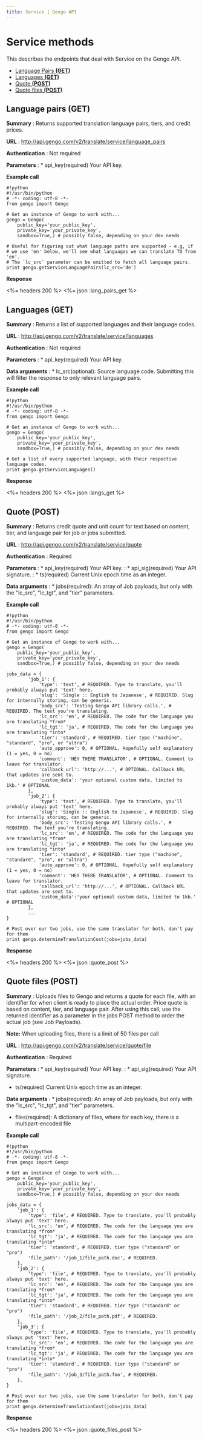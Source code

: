 ```yaml
---
title: Service | Gengo API
---
```


# Service methods

This describes the endpoints that deal with Service on the Gengo API.

* [Language Pairs __(GET)__](#language-pairs-get)
* [Languages __(GET)__](#languages-get)
* [Quote __(POST)__](#quote-post)
* [Quote files __(POST)__](#quote-files-post)


## Language pairs (GET)

__Summary__
: Returns supported translation language pairs, tiers, and credit prices.

__URL__
: http://api.gengo.com/v2/translate/service/language_pairs

__Authentication__
: Not required

__Parameters__
: * api_key(required) Your API key.

__Example call__

    #!python
    #!/usr/bin/python
    # -*- coding: utf-8 -*-
    from gengo import Gengo

    # Get an instance of Gengo to work with...
    gengo = Gengo(
        public_key='your_public_key',
        private_key='your_private_key',
        sandbox=True,) # possibly false, depending on your dev needs

    # Useful for figuring out what language paths are supported - e.g, if
    # we use 'en' below, we'll see what languages we can translate TO from 'en'.
    # The `lc_src` parameter can be omitted to fetch all language pairs.
    print gengo.getServiceLanguagePairs(lc_src='de')

__Response__

<%= headers 200 %>
<%= json :lang_pairs_get %>

## Languages (GET)

__Summary__
: Returns a list of supported languages and their language codes.

__URL__
: http://api.gengo.com/v2/translate/service/languages

__Authentication__
: Not required

__Parameters__
: * api_key(required) Your API key.

__Data arguments__
: * lc_src(optional): Source language code. Submitting this will filter the response to only relevant language pairs.

__Example call__

    #!python
    #!/usr/bin/python
    # -*- coding: utf-8 -*-
    from gengo import Gengo

    # Get an instance of Gengo to work with...
    gengo = Gengo(
        public_key='your_public_key',
        private_key='your_private_key',
        sandbox=True,) # possibly false, depending on your dev needs

    # Get a list of every supported language, with their respective language codes.
    print gengo.getServiceLanguages()


__Response__

<%= headers 200 %>
<%= json :langs_get %>

## Quote (POST)

__Summary__
: Returns credit quote and unit count for text based on content, tier, and language pair for job or jobs submitted.

__URL__
: http://api.gengo.com/v2/translate/service/quote

__Authentication__
: Required

__Parameters__
: * api_key(required) Your API key.
: * api_sig(required) Your API signature.
: * ts(required) Current Unix epoch time as an integer.

__Data arguments__
: * jobs(required): An array of Job payloads, but only with the "lc_src", "lc_tgt", and "tier" parameters.

__Example call__

    #!python
    #!/usr/bin/python
    # -*- coding: utf-8 -*-
    from gengo import Gengo

    # Get an instance of Gengo to work with...
    gengo = Gengo(
        public_key='your_public_key',
        private_key='your_private_key',
        sandbox=True,) # possibly false, depending on your dev needs

    jobs_data = {
            'job_1': {
                'type': 'text', # REQUIRED. Type to translate, you'll probably always put 'text' here.
                'slug': 'Single :: English to Japanese', # REQUIRED. Slug for internally storing, can be generic.
                'body_src': 'Testing Gengo API library calls.', # REQUIRED. The text you're translating.
                'lc_src': 'en', # REQUIRED. The code for the language you are translating *from*
                'lc_tgt': 'ja', # REQUIRED. The code for the language you are translating *into*
                'tier': 'standard', # REQUIRED. tier type ("machine", "standard", "pro", or "ultra")
                'auto_approve': 0, # OPTIONAL. Hopefully self explanatory (1 = yes, 0 = no)
                'comment': 'HEY THERE TRANSLATOR', # OPTIONAL. Comment to leave for translator.
                'callback_url': 'http://...', # OPTIONAL. Callback URL that updates are sent to.
                'custom_data': 'your optional custom data, limited to 1kb.' # OPTIONAL
            },
            'job_2': {
                'type': 'text', # REQUIRED. Type to translate, you'll probably always put 'text' here.
                'slug': 'Single :: English to Japanese', # REQUIRED. Slug for internally storing, can be generic.
                'body_src': 'Testing Gengo API library calls.', # REQUIRED. The text you're translating.
                'lc_src': 'en', # REQUIRED. The code for the language you are translating *from*
                'lc_tgt': 'ja', # REQUIRED. The code for the language you are translating *into*
                'tier': 'standard', # REQUIRED. tier type ("machine", "standard", "pro", or "ultra")
                'auto_approve': 0, # OPTIONAL. Hopefully self explanatory (1 = yes, 0 = no)
                'comment': 'HEY THERE TRANSLATOR', # OPTIONAL. Comment to leave for translator.
                'callback_url': 'http://...', # OPTIONAL. Callback URL that updates are sent to.
                'custom_data':'your optional custom data, limited to 1kb.' # OPTIONAL
            },
            ...
    }

    # Post over our two jobs, use the same translator for both, don't pay for them
    print gengo.determineTranslationCost(jobs=jobs_data)

__Response__

<%= headers 200 %>
<%= json :quote_post %>

## Quote files (POST)

__Summary__
: Uploads files to Gengo and returns a quote for each file, with an identifier for when client is ready to place the actual order. Price quote is based on content, tier, and language pair. After using this call, use the returned identifier as a parameter in the jobs POST method to order the actual job (see Job Payloads).

  __Note:__ When uploading files, there is a limit of 50 files per call

__URL__
: http://api.gengo.com/v2/translate/service/quote/file

__Authentication__
: Required

__Parameters__
: * api_key(required) Your API key.
: * api_sig(required) Your API signature.
  * ts(required) Current Unix epoch time as an integer.

__Data arguments__
: * jobs(required): An array of Job payloads, but only with the "lc_src", "lc_tgt", and "tier" parameters.
  * files(required): A dictionary of files, where for each key, there is a multipart-encoded file

__Example call__


    #!python
    #!/usr/bin/python
    # -*- coding: utf-8 -*-
    from gengo import Gengo

    # Get an instance of Gengo to work with...
    gengo = Gengo(
        public_key='your_public_key',
        private_key='your_private_key',
        sandbox=True,) # possibly false, depending on your dev needs

    jobs_data = {
        'job_1': {
            'type': 'file', # REQUIRED. Type to translate, you'll probably always put 'text' here.
            'lc_src': 'en', # REQUIRED. The code for the language you are translating *from*
            'lc_tgt': 'ja', # REQUIRED. The code for the language you are translating *into*
            'tier': 'standard', # REQUIRED. tier type ("standard" or "pro")
            'file_path': '/job_1/file_path.doc', # REQUIRED.
        },
        'job_2': {
            'type': 'file', # REQUIRED. Type to translate, you'll probably always put 'text' here.
            'lc_src': 'en', # REQUIRED. The code for the language you are translating *from*
            'lc_tgt': 'ja', # REQUIRED. The code for the language you are translating *into*
            'tier': 'standard', # REQUIRED. tier type ("standard" or "pro")
            'file_path': '/job_2/file_path.pdf', # REQUIRED.
        },
        'job_3': {
            'type': 'file', # REQUIRED. Type to translate, you'll probably always put 'text' here.
            'lc_src': 'en', # REQUIRED. The code for the language you are translating *from*
            'lc_tgt': 'ja', # REQUIRED. The code for the language you are translating *into*
            'tier': 'standard', # REQUIRED. tier type ("standard" or "pro")
            'file_path': '/job_3/file_path.foo', # REQUIRED.
        },
    }

    # Post over our two jobs, use the same translator for both, don't pay for them
    print gengo.determineTranslationCost(jobs=jobs_data)

__Response__

<%= headers 200 %>
<%= json :quote_files_post %>
